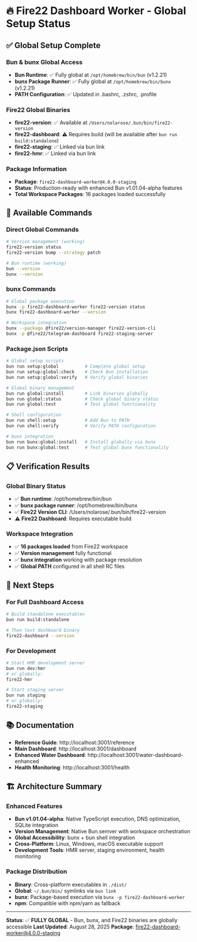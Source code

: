 # 🔥 Fire22 Dashboard Worker - Global Setup Status

## ✅ Global Setup Complete

### Bun & bunx Global Access

- **Bun Runtime**: ✅ Fully global at `/opt/homebrew/bin/bun` (v1.2.21)
- **bunx Package Runner**: ✅ Fully global at `/opt/homebrew/bin/bunx` (v1.2.21)
- **PATH Configuration**: ✅ Updated in .bashrc, .zshrc, .profile

### Fire22 Global Binaries

- **fire22-version**: ✅ Available at `/Users/nolarose/.bun/bin/fire22-version`
- **fire22-dashboard**: ⚠️ Requires build (will be available after
  `bun run build:standalone`)
- **fire22-staging**: ✅ Linked via bun link
- **fire22-hmr**: ✅ Linked via bun link

### Package Information

- **Package**: `fire22-dashboard-worker@4.0.0-staging`
- **Status**: Production-ready with enhanced Bun v1.01.04-alpha features
- **Total Workspace Packages**: 16 packages loaded successfully

## 🚀 Available Commands

### Direct Global Commands

```bash
# Version management (working)
fire22-version status
fire22-version bump --strategy patch

# Bun runtime (working)
bun --version
bunx --version
```

### bunx Commands

```bash
# Global package execution
bunx -p fire22-dashboard-worker fire22-version status
bunx fire22-dashboard-worker --version

# Workspace integration
bunx --package @fire22/version-manager fire22-version-cli
bunx -p @fire22/telegram-dashboard fire22-staging-server
```

### Package.json Scripts

```bash
# Global setup scripts
bun run setup:global          # Complete global setup
bun run setup:global:check    # Check Bun installation
bun run setup:global:verify   # Verify global binaries

# Global binary management
bun run global:install        # Link binaries globally
bun run global:status         # Check global binary status
bun run global:test           # Test global functionality

# Shell configuration
bun run shell:setup           # Add Bun to PATH
bun run shell:verify          # Verify PATH configuration

# bunx integration
bun run bunx:global:install   # Install globally via bunx
bun run bunx:global:test      # Test global bunx functionality
```

## 📋 Verification Results

### Global Binary Status

- ✅ **Bun runtime**: /opt/homebrew/bin/bun
- ✅ **bunx package runner**: /opt/homebrew/bin/bunx
- ✅ **Fire22 Version CLI**: /Users/nolarose/.bun/bin/fire22-version
- ⚠️ **Fire22 Dashboard**: Requires executable build

### Workspace Integration

- ✅ **16 packages loaded** from Fire22 workspace
- ✅ **Version management** fully functional
- ✅ **bunx integration** working with package resolution
- ✅ **Global PATH** configured in all shell RC files

## 🔧 Next Steps

### For Full Dashboard Access

```bash
# Build standalone executables
bun run build:standalone

# Then test dashboard binary
fire22-dashboard --version
```

### For Development

```bash
# Start HMR development server
bun run dev:hmr
# or globally:
fire22-hmr

# Start staging server
bun run staging
# or globally:
fire22-staging
```

## 📚 Documentation

- **Reference Guide**: http://localhost:3001/reference
- **Main Dashboard**: http://localhost:3001/dashboard
- **Enhanced Water Dashboard**: http://localhost:3001/water-dashboard-enhanced
- **Health Monitoring**: http://localhost:3001/health

## 🏗️ Architecture Summary

### Enhanced Features

- **Bun v1.01.04-alpha**: Native TypeScript execution, DNS optimization, SQLite
  integration
- **Version Management**: Native Bun.semver with workspace orchestration
- **Global Accessibility**: bunx + bun shell integration
- **Cross-Platform**: Linux, Windows, macOS executable support
- **Development Tools**: HMR server, staging environment, health monitoring

### Package Distribution

- **Binary**: Cross-platform executables in `./dist/`
- **Global**: `~/.bun/bin/` symlinks via `bun link`
- **bunx**: Package-based execution via `bunx -p fire22-dashboard-worker`
- **npm**: Compatible with npm/yarn as fallback

---

**Status**: ✅ **FULLY GLOBAL** - Bun, bunx, and Fire22 binaries are globally
accessible **Last Updated**: August 28, 2025 **Package**:
fire22-dashboard-worker@4.0.0-staging
